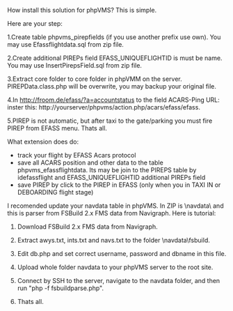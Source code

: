 How install this solution for phpVMS? This is simple.

Here are your step:

1.Create table phpvms_pirepfields (if you use another prefix use own). You may use Efassflightdata.sql from zip file.

2.Create additional PIREPs field EFASS_UNIQUEFLIGHTID is must be name. You may use InsertPirepsField.sql from zip file.

3.Extract core folder to core folder in phpVMM on the server. PIREPData.class.php will be overwrite, you may backup your original file.

4.In http://froom.de/efass/?a=accountstatus to the field ACARS-Ping URL: inster this: http://yourserver/phpvms/action.php/acars/efass/efass.

5.PIREP is not automatic, but after taxi to the gate/parking you must fire PIREP from EFASS menu.
Thats all.

What extension does do:
- track your flight by EFASS Acars protocol
- save all ACARS position and other data to the table phpvms_efassflightdata. Its may be join to the PIREPS table by idefassflight and EFASS_UNIQUEFLIGHTID additional PIREPs field
- save PIREP by click to the PIREP in EFASS (only when you in TAXI IN or DEBOARDING flight stage) 

I recomended update your navdata table in phpVMS. In ZIP is \navdata\ and this is parser from FSBuild 2.x FMS data from Navigraph.
Here is tutorial:

1. Download FSBuild 2.x FMS data from Navigraph.

2. Extract awys.txt, ints.txt and navs.txt to the folder \navdata\fsbuild\.

3. Edit db.php and set correct username, password and dbname in this file.

4. Upload whole folder navdata to your phpVMS server to the root site.

5. Connect by SSH to the server, navigate to the navdata folder, and then run "php -f fsbuildparse.php".

6. Thats all.
